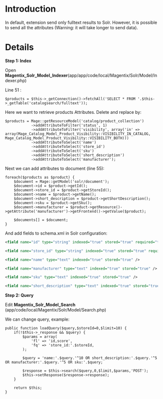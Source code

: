 # Introduction #

In default, extension send only fulltext results to Solr. However, it is possible to send all the attributes (Warning: it will take longer to send data).

# Details #

**Step 1: Index**

Open **Magentix\_Solr\_Model\_Indexer**(app/app/code/local/Magentix/Solr/Model/Indexer.php)

Line 51 :

```
$products = $this->_getConnection()->fetchAll('SELECT * FROM '.$this->_getTable('catalogsearch/fulltext'));
```

Here we want to retrieve products Attributes. Delete and replace by:

```
$products = Mage::getResourceModel('catalog/product_collection')
            ->addAttributeToFilter('status', 1)
            ->addAttributeToFilter('visibility', array('in' => array(Mage_Catalog_Model_Product_Visibility::VISIBILITY_IN_CATALOG, Mage_Catalog_Model_Product_Visibility::VISIBILITY_BOTH)))
            ->addAttributeToSelect('name')
            ->addAttributeToSelect('store_id')
            ->addAttributeToSelect('sku')
            ->addAttributeToSelect('short_description')
            ->addAttributeToSelect('manufacturer');
```

Next we can add attributes to document (line 55):

```
foreach($products as $product) {
    $document = Mage::getModel('solr/document');
    $document->id = $product->getId();
    $document->store_id = $product->getStoreId();
    $document->name = $product->getName();
    $document->short_description = $product->getShortDescription();
    $document->sku = $product->getSku();
    $document->manufacturer = $product->getResource()->getAttribute('manufacturer')->getFrontend()->getValue($product);
 
    $documents[] = $document;
}
```

And add fields to schema.xml in Solr configuration:

```xml
<field name="id" type="string" indexed="true" stored="true" required="true" />

<field name="store_id" type="string" indexed="true" stored="true" required="true" />

<field name="name" type="text" indexed="true" stored="true" />

<field name="manufacturer" type="text" indexed="true" stored="true" />

<field name="sku" type="text" indexed="true" stored="true" />

<field name="short_description" type="text" indexed="true" stored="true" />
```

**Step 2: Query**

Edit **Magentix\_Solr\_Model\_Search** (app/code/local/Magentix/Solr/Model/Search.php)

We can change query, example:

```
public function loadQuery($query,$storeId=0,$limit=10) {
    if(!$this->_response && $query) {
        $params = array(
            'fl' => 'id,score',
            'fq' => 'store_id:'.$storeId,
        );

        $query = 'name:'.$query.'^10 OR short_description:'.$query.'^5 OR manufacturer:'.$query.'^5 OR sku:'.$query;

        $response = $this->search($query,0,$limit,$params,'POST');
        $this->setResponse($response->response);
    }
        
    return $this;
}
```